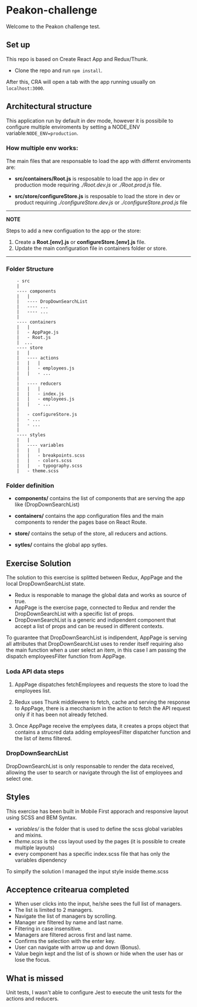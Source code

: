 # Peakon-challenge
 
Welcome to the Peakon challenge test. 

## Set up

This repo is based on Create React App and Redux/Thunk.

- Clone the repo and run `npm install`.

After this, CRA will open a tab with the app running usually on `localhost:3000`.

## Architectural structure

This application run by default in dev mode, however it is possibile to configure multiple enviroments by setting a NODE_ENV variable:```NODE_ENV=production```.

### How multiple env works:

The main files that are responsable to load the app with differnt enviroments are: 

- **src/containers/Root.js** is resposable to load the app in dev or production mode requiring *./Root.dev.js* or *./Root.prod.js* file.

- **src/store/configureStore.js** is resposable to load the store in dev or product requiring *./configureStore.dev.js* or *./configureStore.prod.js* file

---
**NOTE** 

Steps to add a new configuation to the app or the store:

1. Create a **Root.[env].js** or **configureStore.[env].js** file.
2. Update the main configuration file in containers folder or store.
---

### Folder Structure
```
    - src
    |
    ---- components
    |   |
    |   ---- DropDownSearchList
    |   ---- ...
    |   ---- ...
    |
    ---- containers
    |   |
    |   - AppPage.js
    |   - Root.js
    |  ...
    ---- store
    |   |
    |   ---- actions
    |   |   |
    |   |   - employees.js
    |   |   - ...
    |
    |   ---- reducers
    |   |   |
    |   |   - index.js
    |   |   - employees.js
    |   |   - ...
    |
    |   - configureStore.js
    |   - ...
    |   - ...
    |
    ---- styles
    |   |
    |   ---- variables
    |   |   |
    |   |   - breakpoints.scss  
    |   |   - colors.scss
    |   |   - typography.scss
    |   - theme.scss
```

### Folder definition

- **components/** contains the list of components that are serving the app like (DropDownSearchList)

- **containers/** contains the app configuration files and the main components to render the pages base on React Route.

- **store/** contains the setup of the store, all reducers and actions.

- **sytles/** contains the global app sytles.

## Exercise Solution

The solution to this exercise is splitted between Redux, AppPage and the local DropDownSearchList state. 

- Redux is responable to manage the global data and works as source of true.
- AppPage is the exercise page, connected to Redux and render the DropDownSearchList with a specific list of props.
- DropDownSearchList is a generic and indipendent component that accept a list of props and can be reused in different contexts.

To guarantee that DropDownSearchList is indipendent, AppPage is serving all attributes that DropDownSearchList uses to render itself requiring also the main function when a user select an item, in this case I am passing the dispatch employeesFilter function from AppPage.

### Loda API data steps

1. AppPage dispatches fetchEmployees and requests the store to load the employees list.

2. Redux uses Thunk middlewere to fetch, cache and serving the response to AppPage, there is a mecchanism in the action to fetch the API request only if it has been not already fetched.

3. Once AppPage receive the emplyees data, it creates a props object that contains a strucred data adding employeesFilter dispatcher function and the list of items filtered.

### DropDownSearchList

DropDownSearchList is only responsable to render the data received, allowing the user to search or navigate through the list of employees and select one.

## Styles

This exercise has been built in Mobile First apporach and responsive layout using SCSS and BEM Syntax.

- *variables/* is the folder that is used to define the scss global variables and mixins.
- *theme.scss* is the css layout used by the pages (it is possible to create multiple layouts)
- every component has a specific index.scss file that has only the variables dipendency

To simpify the solution I managed the input style inside theme.scss

## Acceptence critearua completed
- When user clicks into the input, he/she sees the full list of managers.
- The list is limited to 2 managers.
- Navigate the list of managers by scrolling.
- Manager are filtered by name and last name.
- Filtering in case insensitive.
- Managers are filtered across first and last name.
- Confirms the selection with the enter key.
- User can navigate with arrow up and down (Bonus).
- Value begin kept and the list of is shown or hide when the user has or lose the focus.

## What is missed

Unit tests, I wasn't able to configure Jest to execute the unit tests for the actions and reducers.


